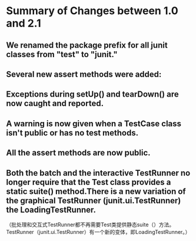 # Summary of Changes between 1.0 and 2.1


## We renamed the package prefix for all junit classes from "test" to "junit."

## Several new assert methods were added:

## Exceptions during setUp() and tearDown() are now caught and reported.

## A warning is now given when a TestCase class isn't public or has no test methods.

## All the assert methods are now public.

## Both the batch and the interactive TestRunner no longer require that the Test class provides a static suite() method.There is a new variation of the graphical TestRunner (junit.ui.TestRunner) the LoadingTestRunner.
    
（批处理和交互式TestRunner都不再需要Test类提供静态suite（）方法。TestRunner（junit.ui.TestRunner）有一个新的变体，即LoadingTestRunner。）
